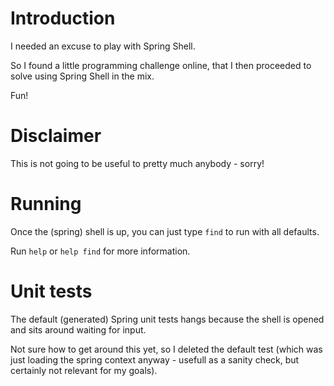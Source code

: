 # Introduction
I needed an excuse to play with Spring Shell.

So I found a little programming challenge online, that I then proceeded to solve
using Spring Shell in the mix.

Fun!

# Disclaimer
This is not going to be useful to pretty much anybody - sorry!

# Running
Once the (spring) shell is up, you can just type `find` to run with all defaults.

Run `help` or `help find` for more information.

# Unit tests
The default (generated) Spring unit tests hangs because the shell is opened and sits around waiting for input.

Not sure how to get around this yet, so I deleted the default test (which was just loading the spring context anyway - usefull
as a sanity check, but certainly not relevant for my goals).


